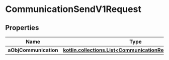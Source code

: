 
# CommunicationSendV1Request

## Properties
| Name | Type | Description | Notes |
| ------------ | ------------- | ------------- | ------------- |
| **aObjCommunication** | [**kotlin.collections.List&lt;CommunicationRequestCompound&gt;**](CommunicationRequestCompound.md) |  |  |



